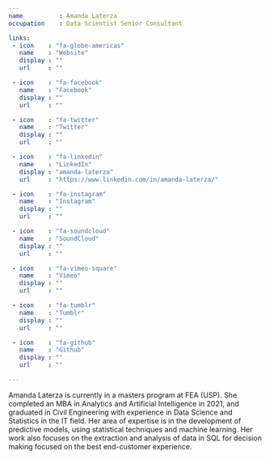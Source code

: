 ```yaml
---
name          : Amanda Laterza
occupation    : Data Scientist Senior Consultant

links:
 - icon    : "fa-globe-americas"
   name    : "Website"
   display : ""
   url     : ""

 - icon    : "fa-facebook"
   name    : "Facebook"
   display : ""
   url     : ""

 - icon    : "fa-twitter"
   name    : "Twitter"
   display : ""
   url     : ""

 - icon    : "fa-linkedin"
   name    : "LinkedIn"
   display : "amanda-laterza"
   url     : "https://www.linkedin.com/in/amanda-laterza/"

 - icon    : "fa-instagram"
   name    : "Instagram"
   display : ""
   url     : ""

 - icon    : "fa-soundcloud"
   name    : "SoundCloud"
   display : ""
   url     : ""

 - icon    : "fa-vimeo-square"
   name    : "Vimeo"
   display : ""
   url     : ""

 - icon    : "fa-tumblr"
   name    : "Tumblr"
   display : ""
   url     : ""

 - icon    : "fa-github"
   name    : "Github"
   display : ""
   url     : ""

---
```

Amanda Laterza is currently in a masters program at FEA (USP). She completed an MBA in Analytics and Artificial Intelligence in 2021, and graduated in Civil Engineering with experience in Data Science and Statistics in the IT field. Her area of expertise is in the development of predictive models, using statistical techniques and machine learning. Her work also focuses on the extraction and analysis of data in SQL for decision making focused on the best end-customer experience.